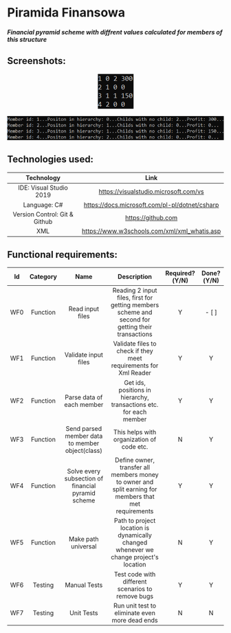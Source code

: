 # Piramida Finansowa
#### *Financial pyramid scheme with diffrent values calculated for members of this structure*

## Screenshots:
<p align="center">
  <kbd>
    <img src="PiramidaFinansowa/Screenshots/raw.png">
  </kbd>
</p>
<p align="center">
  <kbd>
    <img src="PiramidaFinansowa/Screenshots/withdesc.png">
  </kbd>
</p>

## Technologies used:

| Technology | Link |
| :---: | :---: |
| IDE: Visual Studio 2019 | https://visualstudio.microsoft.com/vs |
| Language: C# | https://docs.microsoft.com/pl-pl/dotnet/csharp |
| Version Control: Git & Github | https://github.com |
| XML| https://www.w3schools.com/xml/xml_whatis.asp |

## Functional requirements:

| Id | Category | Name | Description | Required?(Y/N) | Done?(Y/N) |
| :---: | :---: | :---: | :---: | :---: | :---: |
| WF0 | Function | Read input files | Reading 2 input files, first for getting members scheme and second for getting their transactions | Y | - [ ] |
| WF1 | Function | Validate input files | Validate files to check if they meet requirements for Xml Reader | Y | Y |
| WF2 | Function | Parse data of each member | Get ids, positions in hierarchy, transactions etc. for each member | Y | Y |
| WF3 | Function | Send parsed member data to member object(class) | This helps with organization of code etc. | N | Y |
| WF4 | Function | Solve every subsection of financial pyramid scheme | Define owner, transfer all members money to owner and split earning for members that met requirements | Y | Y |
| WF5 | Function | Make path universal | Path to project location is dynamically changed whenever we change project's location | N | Y |
| WF6 | Testing | Manual Tests | Test code with different scenarios to remove bugs | Y | Y |
| WF7 | Testing | Unit Tests | Run unit test to eliminate even more dead ends | N | N |

